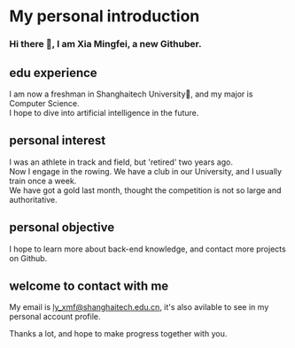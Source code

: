 # My personal introduction  

### Hi there 👋, I am Xia Mingfei, a new Githuber.  

## edu experience  
I am now a freshman in Shanghaitech University🌱, and my major is Computer Science.  
I hope to dive into artificial intelligence in the future.  

## personal interest  
I was an athlete in track and field, but 'retired' two years ago.  
Now I engage in the rowing. We have a club in our University, and I usually train once a week.  
We have got a gold last month, thought the competition is not so large and authoritative.  

## personal objective  
I hope to learn more about back-end knowledge, and contact more projects on Github.  

## welcome to contact with me  
My email is ly_xmf@shanghaitech.edu.cn, it's also avilable to see in my personal account profile.  

Thanks a lot, and hope to make progress together with you.  

<!--
**Askeladd-James/Askeladd-James** is a ✨ _special_ ✨ repository because its `README.md` (this file) appears on your GitHub profile.

Here are some ideas to get you started:

- 🔭 I’m currently working on ...
- 🌱 I’m currently learning ...
- 👯 I’m looking to collaborate on ...
- 🤔 I’m looking for help with ...
- 💬 Ask me about ...
- 📫 How to reach me: ...
- 😄 Pronouns: ...
- ⚡ Fun fact: ...
-->
